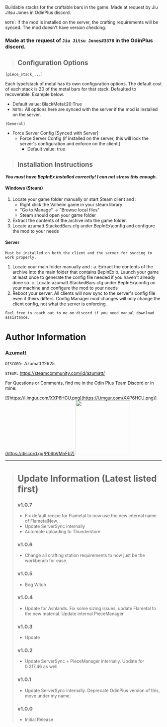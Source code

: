 Buildable stacks for the craftable bars in the game. Made at request by Jiu Jitsu Jones in OdinPlus discord.

`NOTE:` If the mod is installed on the server, the crafting requirements will be synced. The mod doesn't have version checking.

### Made at the request of `Jiu Jitsu Jones#3378` in the OdinPlus discord.


> ## Configuration Options
`[piece_stack_...]`

Each type/stack of metal has its own configuration options. The default cost of each stack is 20 of the metal bars for that stack. Defaulted to recoverable. Example below.
 -  Default value: BlackMetal:20:True
 - `NOTE:` All options here are synced with the server if the mod is installed on the server.

`[General]`

* Force Server Config [Synced with Server]
    * Force Server Config (if installed on the server, this will lock the server's configuration and enforce on the client.)
        * Default value: true

> ## Installation Instructions
***You must have BepInEx installed correctly! I can not stress this enough.***

#### Windows (Steam)
1. Locate your game folder manually or start Steam client and :
    * Right click the Valheim game in your steam library
    * "Go to Manage" -> "Browse local files"
    * Steam should open your game folder
2. Extract the contents of the archive into the game folder.
3. Locate azumatt.StackedBars.cfg under BepInEx\config and configure the mod to your needs

#### Server

`﻿Must be installed on both the client and the server for syncing to work properly.`
1. Locate your main folder manually and :
   a. Extract the contents of the archive into the main folder that contains BepInEx
   b. Launch your game at least once to generate the config file needed if you haven't already done so.
   c. Locate azumatt.StackedBars.cfg under BepInEx\config on your machine and configure the mod to your needs
2. Reboot your server. All clients will now sync to the server's config file even if theirs differs. Config Manager mod changes will only change the client config, not what the server is enforcing.


`Feel free to reach out to me on discord if you need manual download assistance.`


# Author Information

### Azumatt

`DISCORD:` Azumatt#2625

`STEAM:` https://steamcommunity.com/id/azumatt/﻿


For Questions or Comments, find me in the Odin Plus Team Discord or in mine:

[![https://i.imgur.com/XXP6HCU.png](https://i.imgur.com/XXP6HCU.png)](https://discord.gg/Pb6bVMnFb2)
<a href="https://discord.gg/pdHgy6Bsng"><img src="https://i.imgur.com/Xlcbmm9.png" href="https://discord.gg/pdHgy6Bsng" width="175" height="175"></a>

***
> # Update Information (Latest listed first)
> ### v1.0.7
> - Fix default recipe for Flametal to now use the new internal name of FlametalNew. 
> - Update ServerSync internally
> - Automate uploading to Thunderstore
> ### v1.0.6
> - Change all crafting station requirements to now just be the workbench for ease.
> ### v1.0.5
> - Bog Witch
> ### v1.0.4
> - Update for Ashlands. Fix some sizing issues, update Flametal to the new material. Update internal PieceManager
> ### v1.0.3
> - Update
> ### v1.0.2
> - Update ServerSync + PieceManager internally. Update for 0.217.46 as well.
> ### v1.0.1
> - Update ServerSync internally. Deprecate OdinPlus version of this, move under my name.
> ### v1.0.0
> - Initial Release